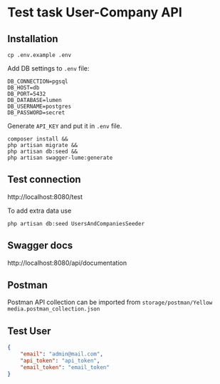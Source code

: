 # Test task User-Company API

## Installation

```
cp .env.example .env
```
Add DB settings to `.env` file:
```
DB_CONNECTION=pgsql
DB_HOST=db
DB_PORT=5432
DB_DATABASE=lumen
DB_USERNAME=postgres
DB_PASSWORD=secret
```
Generate `API_KEY` and put it in `.env` file.
```
composer install &&
php artisan migrate &&
php artisan db:seed &&
php artisan swagger-lume:generate
```
## Test connection
http://localhost:8080/test

To add extra data use
```
php artisan db:seed UsersAndCompaniesSeeder
```
## Swagger docs

http://localhost:8080/api/documentation

## Postman

Postman API collection can be imported from `storage/postman/Yellow media.postman_collection.json`

## Test User

```json
{
    "email": "admin@mail.com",
    "api_token": "api_token",
    "email_token": "email_token"
}
```
